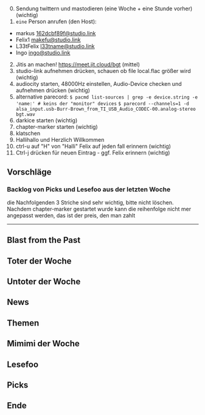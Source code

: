 # <SENDUNGSNUMMER>

0.  Sendung twittern und mastodieren (eine Woche + eine Stunde vorher) (wichtig)
1.  `eine` Person anrufen (den Host):
   - markus      162dcbf89f@studio.link
   - Felix1      makefu@studio.link
   - L33tFelix   l33tname@studio.link
   - Ingo        ingo@studio.link
2.  Jitis an machen! https://meet.jit.cloud/bgt (mittel)
3.  studio-link aufnehmen drücken, schauen ob file local.flac größer wird (wichtig)
4.  audiocity starten, 48000Hz einstellen, Audio-Device checken und aufnehmen drücken (wichtig)
4.  alternative parecord:
     `$ pacmd list-sources | grep -e device.string -e 'name:' # keins der "monitor" devices`
     `$ parecord --channels=1 -d alsa_input.usb-Burr-Brown_from_TI_USB_Audio_CODEC-00.analog-stereo bgt.wav`
5.  darkice starten (wichtig)
5.  chapter-marker starten (wichtig)
7.  klatschen
8.  Hallihallo und Herzlich Willkommen
9.  ctrl-u auf "H" von "Halli" Felix auf jeden fall erinnern (wichtig)
10. Ctrl-j drücken für neuen Eintrag - ggf. Felix erinnern (wichtig)

## Vorschläge
### Backlog von Picks und Lesefoo aus der letzten Woche

die Nachfolgenden 3 Striche sind sehr wichtig, bitte nicht löschen. Nachdem
chapter-marker gestartet wurde kann die reihenfolge nicht mer angepasst werden,
das ist der preis, den man zahlt

---

## Blast from the Past

## Toter der Woche

## Untoter der Woche

## News

## Themen

## Mimimi der Woche

## Lesefoo

## Picks

## Ende
